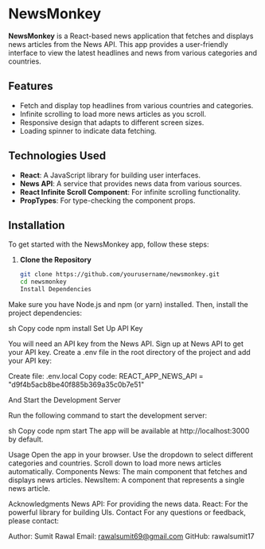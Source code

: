 # NewsMonkey

**NewsMonkey** is a React-based news application that fetches and displays news articles from the News API. This app provides a user-friendly interface to view the latest headlines and news from various categories and countries.

## Features

- Fetch and display top headlines from various countries and categories.
- Infinite scrolling to load more news articles as you scroll.
- Responsive design that adapts to different screen sizes.
- Loading spinner to indicate data fetching.

## Technologies Used

- **React**: A JavaScript library for building user interfaces.
- **News API**: A service that provides news data from various sources.
- **React Infinite Scroll Component**: For infinite scrolling functionality.
- **PropTypes**: For type-checking the component props.

## Installation

To get started with the NewsMonkey app, follow these steps:

1. **Clone the Repository**

   ```sh
   git clone https://github.com/yourusername/newsmonkey.git
   cd newsmonkey
   Install Dependencies
   ```

Make sure you have Node.js and npm (or yarn) installed. Then, install the project dependencies:

sh
Copy code
npm install
Set Up API Key

You will need an API key from the News API. Sign up at News API to get your API key. Create a .env file in the root directory of the project and add your API key:

Create file: .env.local
Copy code: REACT_APP_NEWS_API = "d9f4b5acb8be40f885b369a35c0b7e51"

And Start the Development Server

Run the following command to start the development server:

sh
Copy code
npm start
The app will be available at http://localhost:3000 by default.

Usage
Open the app in your browser.
Use the dropdown to select different categories and countries.
Scroll down to load more news articles automatically.
Components
News: The main component that fetches and displays news articles.
NewsItem: A component that represents a single news article.

Acknowledgments
News API: For providing the news data.
React: For the powerful library for building UIs.
Contact
For any questions or feedback, please contact:

Author: Sumit Rawal
Email: rawalsumit69@gmail.com
GitHub: rawalsumit17
